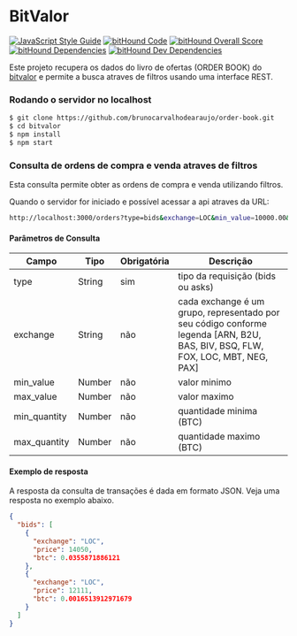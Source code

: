 BitValor
========

[![JavaScript Style Guide](https://img.shields.io/badge/code_style-standard-brightgreen.svg)](https://standardjs.com)
[![bitHound Code](https://www.bithound.io/github/brunocarvalhodearaujo/order-book/badges/code.svg)](https://www.bithound.io/github/brunocarvalhodearaujo/order-book)
[![bitHound Overall Score](https://www.bithound.io/github/brunocarvalhodearaujo/order-book/badges/score.svg)](https://www.bithound.io/github/brunocarvalhodearaujo/order-book)
[![bitHound Dependencies](https://www.bithound.io/github/brunocarvalhodearaujo/order-book/badges/dependencies.svg)](https://www.bithound.io/github/brunocarvalhodearaujo/order-book/master/dependencies/npm)
[![bitHound Dev Dependencies](https://www.bithound.io/github/brunocarvalhodearaujo/order-book/badges/devDependencies.svg)](https://www.bithound.io/github/brunocarvalhodearaujo/order-book/master/dependencies/npm)

Este projeto recupera os dados do livro de ofertas (ORDER BOOK) do [bitvalor](http://bitvalor.com/api) e permite a busca
atraves de filtros usando uma interface REST.

### Rodando o servidor no localhost

````sh
$ git clone https://github.com/brunocarvalhodearaujo/order-book.git
$ cd bitvalor
$ npm install
$ npm start
````

### Consulta de ordens de compra e venda atraves de filtros

Esta consulta permite obter as ordens de compra e venda utilizando filtros.

Quando o servidor for iniciado e possível acessar a api atraves da URL:

```sh
http://localhost:3000/orders?type=bids&exchange=LOC&min_value=10000.00&max_value=15000.00&max_quantity=0.068965517241379
```

#### Parâmetros de Consulta

| Campo | Tipo | Obrigatória | Descrição |
|-------|------|----------|-----------|
|type|String|sim|tipo da requisição (bids ou asks)|
|exchange|String|não|cada exchange é um grupo, representado por seu código conforme legenda [ARN, B2U, BAS, BIV, BSQ, FLW, FOX, LOC, MBT, NEG, PAX]|
|min_value|Number|não|valor minimo|
|max_value|Number|não|valor maximo|
|min_quantity|Number|não|quantidade minima (BTC)|
|max_quantity|Number|não|quantidade maximo (BTC)|

#### Exemplo de resposta

A resposta da consulta de transações é dada em formato JSON. Veja uma resposta no exemplo abaixo.

````json
{
  "bids": [
    {
      "exchange": "LOC",
      "price": 14050,
      "btc": 0.0355871886121
    },
    {
      "exchange": "LOC",
      "price": 12111,
      "btc": 0.0016513912971679
    }
  ]
}
````
